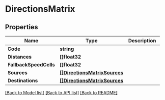 # DirectionsMatrix

## Properties

Name | Type | Description | Notes
------------ | ------------- | ------------- | -------------
**Code** | **string** |  | [optional] 
**Distances** | **[]float32** |  | [optional] 
**FallbackSpeedCells** | **[]float32** |  | [optional] 
**Sources** | [**[]DirectionsMatrixSources**](directions_matrix_sources.md) |  | [optional] 
**Destinations** | [**[]DirectionsMatrixSources**](directions_matrix_sources.md) |  | [optional] 

[[Back to Model list]](../README.md#documentation-for-models) [[Back to API list]](../README.md#documentation-for-api-endpoints) [[Back to README]](../README.md)



